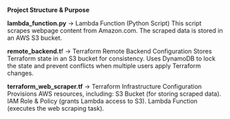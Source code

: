 **Project Structure & Purpose**

**lambda_function.py** → Lambda Function (Python Script)
This script scrapes webpage content from Amazon.com.
The scraped data is stored in an AWS S3 bucket.

**remote_backend.t**f → Terraform Remote Backend Configuration
Stores Terraform state in an S3 bucket for consistency.
Uses DynamoDB to lock the state and prevent conflicts when multiple users apply Terraform changes.

**terraform_web_scraper.tf** → Terraform Infrastructure Configuration
Provisions AWS resources, including:
S3 Bucket (for storing scraped data).
IAM Role & Policy (grants Lambda access to S3).
Lambda Function (executes the web scraping task).
